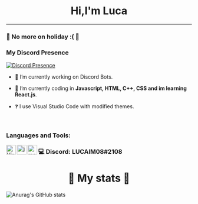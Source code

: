 # <div align="center">Hi,I'm Luca</div>  
  
***

### 🌊 No more on holiday :( 🌊

### My Discord Presence

[![Discord Presence](https://lanyard.cnrad.dev/api/554389950083235840)](https://discord.com/users/554389950083235840)

- 🔭 I’m currently working on Discord Bots.
  

- 🌱 I’m currently coding in **Javascript, HTML, C++, CSS and im learning React.js**.
  

- ❓  I use Visual Studio Code with modified themes.
  
<br/>
  
### Languages and Tools:

<img align="left" alt="Visual Studio Code" width="26px" src="https://i.imgur.com/LwSdAlE.png" />
<img align="left" alt="js" width="26px" src="https://i.imgur.com/3u1wzwE.png" />
<img align="left" alt="mongodb" width="26px" src="https://imgur.com/xN5cFRr.png" /> 

### 💻 Discord: LUCAIM08#2108

# <div align="center">🔐 My stats 🔐</div>  

![Anurag's GitHub stats](https://github-readme-stats.vercel.app/api?username=anuraghazra&theme=dark&show_icons=true)
